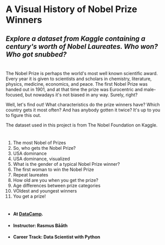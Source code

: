 # **A Visual History of Nobel Prize Winners**

## *Explore a dataset from Kaggle containing a century's worth of Nobel Laureates. Who won? Who got snubbed?*

#
The Nobel Prize is perhaps the world's most well known scientific award. Every year it is given to scientists and scholars in chemistry, literature, physics, medicine, economics, and peace. The first Nobel Prize was handed out in 1901, and at that time the prize was Eurocentric and male-focused, but nowadays it's not biased in any way. Surely, right?

Well, let's find out! What characteristics do the prize winners have? Which country gets it most often? And has anybody gotten it twice? It's up to you to figure this out.

The dataset used in this project is from The Nobel Foundation on Kaggle.

#
1. The most Nobel of Prizes
2. So, who gets the Nobel Prize?
3. USA dominance
4. USA dominance, visualized
5. What is the gender of a typical Nobel Prize winner?
6. The first woman to win the Nobel Prize
7. Repeat laureates
8. How old are you when you get the prize?
9. Age differences between prize categories
10. VOldest and youngest winners
11. You get a prize!
#

- #### At <a href="https://www.datacamp.com" target="_blank">DataCamp</a>.
- #### Instructor: Rasmus Bååth
- #### Career Track: Data Scientist with Python


